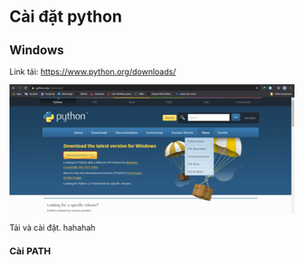 # Cài đặt python

## Windows

Link tải: https://www.python.org/downloads/

![](image\1.PNG)

Tải và cài đặt.
hahahah
### Cài PATH
